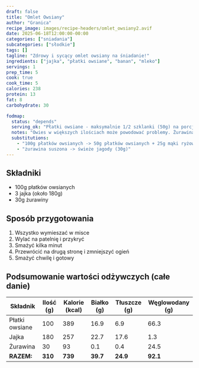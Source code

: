 ```yaml
---
draft: false
title: "Omlet Owsiany"
author: "Granica"
recipe_image: images/recipe-headers/omlet_owsiany2.avif
date: 2025-06-18T12:00:00-00:00
categories: ["sniadania"]
subcategories: ["słodkie"]
tags: []
tagline: "Zdrowy i sycący omlet owsiany na śniadanie!"
ingredients: ["jajka", "płatki owsiane", "banan", "mleko"]
servings: 1
prep_time: 5
cook: true
cook_time: 5
calories: 238
protein: 13
fat: 8
carbohydrate: 30

fodmap:
  status: "depends"
  serving_ok: "Płatki owsiane - maksymalnie 1/2 szklanki (50g) na porcję"
  notes: "Owies w większych ilościach może powodować problemy. Żurawina suszona może zawierać dodatki."
  substitutions:
    - "100g płatków owsianych -> 50g płatków owsianych + 25g mąki ryżowej"
    - "żurawina suszona -> świeże jagody (30g)"
---
```


## Składniki
- 100g płatków owsianych
- 3 jajka (około 180g)
- 30g żurawiny

## Sposób przygotowania
1. Wszystko wymieszać w misce
2. Wylać na patelnię i przykryć
3. Smażyć kilka minut
4. Przewrócić na drugą stronę i zmniejszyć ogień
5. Smażyć chwilę i gotowy

## Podsumowanie wartości odżywczych (całe danie)

| Składnik         | Ilość (g) | Kalorie (kcal) | Białko (g) | Tłuszcze (g) | Węglowodany (g) |
|------------------|-----------|---------------|------------|--------------|-----------------|
| Płatki owsiane   | 100       | 389           | 16.9       | 6.9          | 66.3            |
| Jajka            | 180       | 257           | 22.7       | 17.6         | 1.3             |
| Żurawina         | 30        | 93            | 0.1        | 0.4          | 24.5            |
| **RAZEM:**       | **310**   | **739**       | **39.7**   | **24.9**     | **92.1**        |